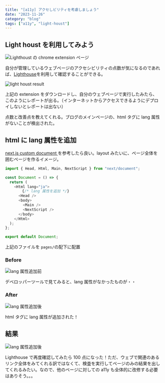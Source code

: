 ```yaml
---
title: "[a11y] アクセしビリティを考慮しましょう"
date: "2023-11-26"
category: "blog"
tags: ["a11y", "light-houst"]
---
```


## Light houst を利用してみよう

![Lighthoust の chrome extension ページ](/images/posts/a11y-5.png)

自分が管理しているウェブページのアクセシビリティの点数が気になるのであれば、[Lighthouse](https://chromewebstore.google.com/detail/lighthouse/blipmdconlkpinefehnmjammfjpmpbjk?hl=ja&pli=1)を利用して確認することができる。

![light houst result](/images/posts/a11y-1.png)

上記の extension をダウンロードし、自分のウェブページで実行したみたら、このようにレポートが出る。（インターネットからアクセスできるようにデプロイしないとレポートは出ない）

点数と改善点を教えてくれる。ブログのメインページの、html タグに lang 属性がないことが検出された。

## html に lang 属性を追加

[ next.js custom document ](https://nextjs.org/docs/pages/building-your-application/routing/custom-document)を参考したら良い。layout みたいに、ページ全体を囲むページを作るイメージ。

```ts
import { Head, Html, Main, NextScript } from "next/document";

const Document = () => {
  return (
    <Html lang="ja">
      　{/* lang 属性を追加 */}
      <Head />
      <body>
        <Main />
        <NextScript />
      </body>
    </Html>
  );
};

export default Document;
```

上記のファイルを `pages/`の配下に配置

### Before

![lang 属性追加前](/images/posts/a11y-2.png)

デベロッパーツールで見てみると、lang 属性がなかったものが・・

### After

![lang 属性追加後](/images/posts/a11y-3.png)

html タグに lang 属性が追加された！

## 結果

![lang 属性追加後](/images/posts/a11y-4.png)

Lighthouse で再度確認してみたら 100 点になった！ただ、ウェブで関連のあるリンク全体をみてくれる訳ではなくて、検査を実行してページのみの結果を出してくれるみたい。なので、他のページに対しての a11y も全体的に改修する必要はありそう。。。
